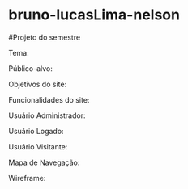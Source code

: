 # bruno-lucasLima-nelson
#Projeto do semestre

Tema: 

Público-alvo: 

Objetivos do site: 

Funcionalidades do site: 

Usuário Administrador: 

Usuário Logado: 

Usuário Visitante: 

Mapa de Navegação: 

Wireframe:
